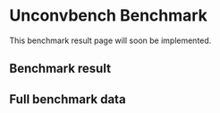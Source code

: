 # Unconvbench Benchmark
This benchmark result page will soon be implemented.

## Benchmark result

## Full benchmark data
